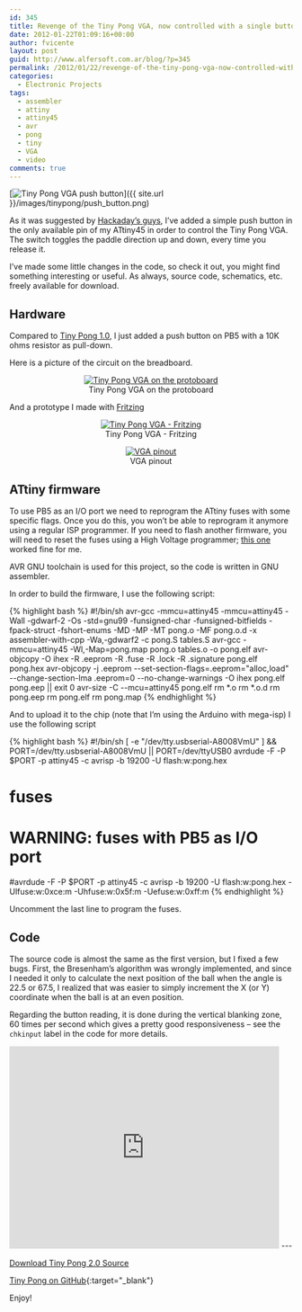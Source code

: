 ```yaml
---
id: 345
title: Revenge of the Tiny Pong VGA, now controlled with a single button
date: 2012-01-22T01:09:16+00:00
author: fvicente
layout: post
guid: http://www.alfersoft.com.ar/blog/?p=345
permalink: /2012/01/22/revenge-of-the-tiny-pong-vga-now-controlled-with-a-single-button/
categories:
  - Electronic Projects
tags:
  - assembler
  - attiny
  - attiny45
  - avr
  - pong
  - tiny
  - VGA
  - video
comments: true
---
```

[<img src="{{ site.url }}/images/tinypong/push_button.png" alt="Tiny Pong VGA push button" title="Tiny Pong VGA push button">]({{ site.url }}/images/tinypong/push_button.png)

As it was suggested by <a href="http://hackaday.com/2011/10/07/8-pin-micro-plays-pong-on-you-widescreen/" title="Hackaday Tiny Pong VGA" target="_blank">Hackaday&#8217;s guys</a>, I&#8217;ve added a simple push button in the only available pin of my ATtiny45 in order to control the Tiny Pong VGA. The switch toggles the paddle direction up and down, every time you release it.

I&#8217;ve made some little changes in the code, so check it out, you might find something interesting or useful. As always, source code, schematics, etc. freely available for download.

<!--more-->

## Hardware

Compared to <a href="{{ site.url }}/2011/09/19/tiny-pong-more-fun-with-attiny45-and-vga/" title="Tiny Pong: More fun with ATtiny45 and VGA" target="_blank">Tiny Pong 1.0</a>, I just added a push button on PB5 with a 10K ohms resistor as pull-down.

Here is a picture of the circuit on the breadboard.

<figure style="text-align: center;">
	<a title="Tiny Pong VGA on the protoboard" href="{{ site.url }}/images/tinypong/tinypong_with_button.jpg" target="_blank"><img src="{{ site.url }}/images/tinypong/tinypong_with_button.jpg" alt="Tiny Pong VGA on the protoboard" title="Tiny Pong VGA on the protoboard"/></a>
	<figcaption>Tiny Pong VGA on the protoboard</figcaption>
</figure>

And a prototype I made with <a href="http://fritzing.org/" title="Fritzing" target="_blank">Fritzing</a>

<figure style="text-align: center;">
	<a title="Tiny Pong VGA - Fritzing" href="{{ site.url }}/images/tinypong/tinypong_fritzing.png" target="_blank"><img src="{{ site.url }}/images/tinypong/tinypong_fritzing.png" alt="Tiny Pong VGA - Fritzing" title="Tiny Pong VGA - Fritzing"/></a>
	<figcaption>Tiny Pong VGA - Fritzing</figcaption>
</figure>

<figure style="text-align: center;">
	<a title="VGA pinout" href="{{ site.url }}/images/tinypong/vga_pinout.jpg" target="_blank"><img src="{{ site.url }}/images/tinypong/vga_pinout.jpg" alt="VGA pinout" title="VGA pinout"/></a>
	<figcaption>VGA pinout</figcaption>
</figure>

## ATtiny firmware

To use PB5 as an I/O port we need to reprogram the ATtiny fuses with some specific flags. Once you do this, you won&#8217;t be able to reprogram it anymore using a regular ISP programmer. If you need to flash another firmware, you will need to reset the fuses using a High Voltage programmer; <a href="http://www.rickety.us/2010/03/arduino-avr-high-voltage-serial-programmer/" title="AVR High Voltage programmer" target="_blank">this one</a> worked fine for me.

AVR GNU toolchain is used for this project, so the code is written in GNU assembler.

In order to build the firmware, I use the following script:

{% highlight bash %}
#!/bin/sh
avr-gcc -mmcu=attiny45 -mmcu=attiny45 -Wall -gdwarf-2 -Os -std=gnu99 -funsigned-char -funsigned-bitfields -fpack-struct -fshort-enums -MD -MP -MT pong.o -MF pong.o.d  -x assembler-with-cpp -Wa,-gdwarf2 -c pong.S tables.S
avr-gcc -mmcu=attiny45 -Wl,-Map=pong.map pong.o tables.o -o pong.elf
avr-objcopy -O ihex -R .eeprom -R .fuse -R .lock -R .signature pong.elf pong.hex
avr-objcopy -j .eeprom --set-section-flags=.eeprom="alloc,load" --change-section-lma .eeprom=0 --no-change-warnings -O ihex pong.elf pong.eep || exit 0
avr-size -C --mcu=attiny45 pong.elf
rm *.o
rm *.o.d
rm pong.eep
rm pong.elf
rm pong.map
{% endhighlight %}

And to upload it to the chip (note that I&#8217;m using the Arduino with mega-isp) I use the following script

{% highlight bash %}
#!/bin/sh
[ -e "/dev/tty.usbserial-A8008VmU" ] && PORT=/dev/tty.usbserial-A8008VmU || PORT=/dev/ttyUSB0
avrdude -F -P $PORT -p attiny45 -c avrisp -b 19200 -U flash:w:pong.hex
# fuses
# WARNING: fuses with PB5 as I/O port
#avrdude -F -P $PORT -p attiny45 -c avrisp -b 19200 -U flash:w:pong.hex -Ulfuse:w:0xce:m -Uhfuse:w:0x5f:m -Uefuse:w:0xff:m
{% endhighlight %}

Uncomment the last line to program the fuses.

## Code

The source code is almost the same as the first version, but I fixed a few bugs. First, the Bresenham&#8217;s algorithm was wrongly implemented, and since I needed it only to calculate the next position of the ball when the angle is 22.5 or 67.5, I realized that was easier to simply increment the X (or Y) coordinate when the ball is at an even position.

Regarding the button reading, it is done during the vertical blanking zone, 60 times per second which gives a pretty good responsiveness &#8211; see the `chkinput` label in the code for more details.

<iframe width="480" height="360" src="http://www.youtube.com/embed/VMZvNSRKmWE" allowfullscreen frameborder="0"></iframe>
---

<a title="Download Tiny Pong 2.0" markdown="0" href="https://github.com/fvicente/tinypong/archive/v2.0.zip" class="btn">Download Tiny Pong 2.0 Source</a>

[Tiny Pong on GitHub](https://github.com/fvicente/tinypong "Tiny Pong on GitHub"){:target="_blank"}

Enjoy!
